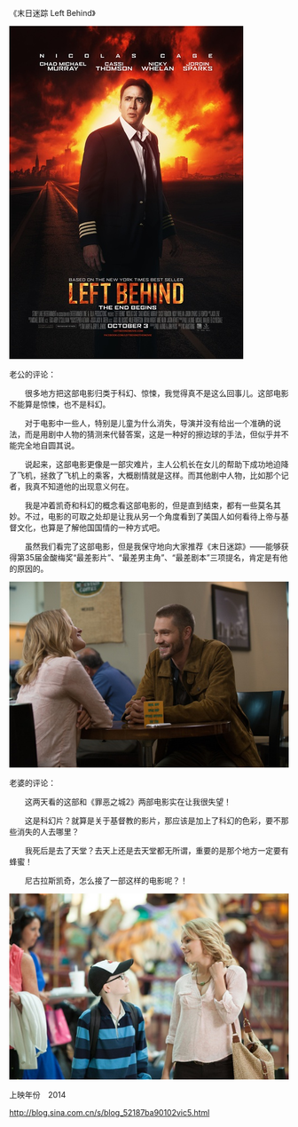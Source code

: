 《末日迷踪 Left Behind》

			
![](./img/001vda4xzy6Q6jOI9Naec&690.jpg)


老公的评论：

　　很多地方把这部电影归类于科幻、惊悚，我觉得真不是这么回事儿。这部电影不能算是惊悚，也不是科幻。


　　对于电影中一些人，特别是儿童为什么消失，导演并没有给出一个准确的说法，而是用剧中人物的猜测来代替答案，这是一种好的擦边球的手法，但似乎并不能完全地自圆其说。


　　说起来，这部电影更像是一部灾难片，主人公机长在女儿的帮助下成功地迫降了飞机，拯救了飞机上的乘客，大概剧情就是这样。而其他剧中人物，比如那个记者，我真不知道他的出现意义何在。


　　我是冲着凯奇和科幻的概念看这部电影的，但是直到结束，都有一些莫名其妙。不过，电影的可取之处却是让我从另一个角度看到了美国人如何看待上帝与基督文化，也算是了解他国国情的一种方式吧。


　　虽然我们看完了这部电影，但是我保守地向大家推荐《末日迷踪》——能够获得第35届金酸梅奖“最差影片”、“最差男主角”、“最差剧本”三项提名，肯定是有他的原因的。

![](./img/001vda4xzy6Q6jPrxOG42&690.jpg)


老婆的评论：

　　这两天看的这部和《罪恶之城2》两部电影实在让我很失望！

　　这是科幻片？就算是关于基督教的影片，那应该是加上了科幻的色彩，要不那些消失的人去哪里？

　　我死后是去了天堂？去天上还是去天堂都无所谓，重要的是那个地方一定要有蜂蜜！

　　尼古拉斯凯奇，怎么接了一部这样的电影呢？！

![](./img/001vda4xzy6Q6jSws70a2&690.jpg)


上映年份　2014							
		
http://blog.sina.com.cn/s/blog_52187ba90102vic5.html
